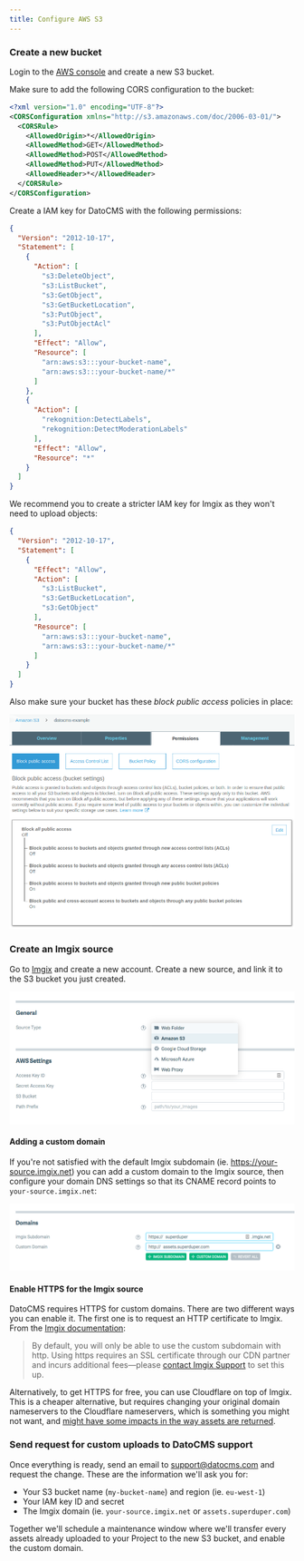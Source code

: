 ```yaml
---
title: Configure AWS S3
---
```


### Create a new bucket

Login to the [AWS console](https://console.aws.amazon.com/) and create a new S3 bucket.

Make sure to add the following CORS configuration to the bucket:

```xml
<?xml version="1.0" encoding="UTF-8"?>
<CORSConfiguration xmlns="http://s3.amazonaws.com/doc/2006-03-01/">
  <CORSRule>
    <AllowedOrigin>*</AllowedOrigin>
    <AllowedMethod>GET</AllowedMethod>
    <AllowedMethod>POST</AllowedMethod>
    <AllowedMethod>PUT</AllowedMethod>
    <AllowedHeader>*</AllowedHeader>
  </CORSRule>
</CORSConfiguration>
```

Create a IAM key for DatoCMS with the following permissions:

```json
{
  "Version": "2012-10-17",
  "Statement": [
    {
      "Action": [
        "s3:DeleteObject",
        "s3:ListBucket",
        "s3:GetObject",
        "s3:GetBucketLocation",
        "s3:PutObject",
        "s3:PutObjectAcl"
      ],
      "Effect": "Allow",
      "Resource": [
        "arn:aws:s3:::your-bucket-name",
        "arn:aws:s3:::your-bucket-name/*"
      ]
    },
    {
      "Action": [
        "rekognition:DetectLabels",
        "rekognition:DetectModerationLabels"
      ],
      "Effect": "Allow",
      "Resource": "*"
    }
  ]
}
```

We recommend you to create a stricter IAM key for Imgix as they won't need to upload objects:

```json
{
  "Version": "2012-10-17",
  "Statement": [
    {
      "Effect": "Allow",
      "Action": [
        "s3:ListBucket",
        "s3:GetBucketLocation",
        "s3:GetObject"
      ],
      "Resource": [
        "arn:aws:s3:::your-bucket-name",
        "arn:aws:s3:::your-bucket-name/*"
      ]
    }
  ]
}
```

Also make sure your bucket has these _block public access_ policies in place:

![S3 block public access policies](../../images/custom-uploads/s3-policy.png)

### Create an Imgix source

Go to [Imgix](https://www.imgix.com/) and create a new account. Create a new source, and link it to the S3 bucket you just created.

![Add a source type on Imgix](../../images/custom-uploads/1.png)

#### Adding a custom domain

If you're not satisfied with the default Imgix subdomain (ie. https://your-source.imgix.net) you can add a custom domain to the Imgix source, then configure your domain DNS settings so that its CNAME record points to `your-source.imgix.net`:

![Add a custom domain on Imgix](../../images/custom-uploads/2.png)

#### Enable HTTPS for the Imgix source

DatoCMS requires HTTPS for custom domains. There are two different ways you can enable it. The first one is to request an HTTP certificate to Imgix. From the [Imgix documentation](https://docs.imgix.com/setup/creating-sources/advanced-settings):

> By default, you will only be able to use the custom subdomain with http. Using https requires an SSL certificate through our CDN partner and incurs additional fees—please [contact Imgix Support](mailto:support@imgix.com) to set this up.

Alternatively, to get HTTPS for free, you can use Cloudflare on top of Imgix. This is a cheaper alternative, but requires changing your original domain nameservers to the Cloudflare nameservers, which is something you might not want, and [might have some impacts in the way assets are returned](https://docs.imgix.com/best-practices/cdn-guidelines).

### Send request for custom uploads to DatoCMS support

Once everything is ready, send an email to [support@datocms.com](mailto:support@datocms.com) and request the change. These are the information we'll ask you for:

* Your S3 bucket name (`my-bucket-name`) and region (ie. `eu-west-1`)
* Your IAM key ID and secret
* The Imgix domain (ie. `your-source.imgix.net` or `assets.superduper.com`)

Together we'll schedule a maintenance window where we'll transfer every assets already uploaded to your Project to the new S3 bucket, and enable the custom domain.
